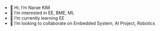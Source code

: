 - 👋 Hi, I’m Narae KIM
- 👀 I’m interested in EE, BME, ML
- 🌱 I’m currently learning EE
- 💞️ I’m looking to collaborate on Embedded System, AI Project, Robotics
<!---
wing0529/wing0529 is a ✨ special ✨ repository because its `README.md` (this file) appears on your GitHub profile.
You can click the Preview link to take a look at your changes.
--->

